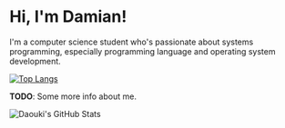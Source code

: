 # Hi, I'm Damian!

I'm a computer science student who's passionate about systems programming,
especially programming language and operating system development.

[![Top Langs](https://github-readme-stats.vercel.app/api/top-langs/?username=Daouki&layout=compact&theme=tokyonight)](https://github.com/anuraghazra/github-readme-stats)

**TODO**: Some more info about me.

![Daouki's GitHub Stats](https://github-readme-stats.vercel.app/api?username=Daouki&show_icons=true&theme=tokyonight&count_private=true)

<!--
**Daouki/Daouki** is a ✨ _special_ ✨ repository because its `README.md` (this file) appears on your GitHub profile.

Here are some ideas to get you started:

- 🔭 I’m currently working on ...
- 🌱 I’m currently learning ...
- 👯 I’m looking to collaborate on ...
- 🤔 I’m looking for help with ...
- 💬 Ask me about ...
- 📫 How to reach me: ...
- 😄 Pronouns: ...
- ⚡ Fun fact: ...
-->

